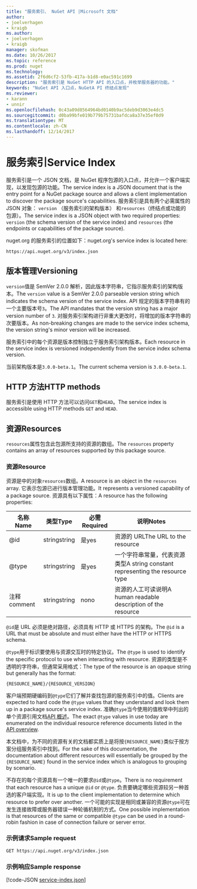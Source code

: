 ```yaml
---
title: "服务索引、 NuGet API |Microsoft 文档"
author:
- joelverhagen
- kraigb
ms.author:
- joelverhagen
- kraigb
manager: skofman
ms.date: 10/26/2017
ms.topic: reference
ms.prod: nuget
ms.technology: 
ms.assetid: 2f6d6cf2-53fb-417a-b1d8-e0ac591c1699
description: "服务索引是 NuGet HTTP API 的入口点，并枚举服务器的功能。"
keywords: "NuGet API 入口点，NuGetA PI 终结点发现"
ms.reviewer:
- karann
- unnir
ms.openlocfilehash: 0c43a09d8564964bd0140b9ac5deb9d3063e4dc5
ms.sourcegitcommit: d0ba99bfe019b779b75731bafdca8a37e35ef0d9
ms.translationtype: MT
ms.contentlocale: zh-CN
ms.lasthandoff: 12/14/2017
---
```

# <a name="service-index"></a><span data-ttu-id="227dc-104">服务索引</span><span class="sxs-lookup"><span data-stu-id="227dc-104">Service Index</span></span>

<span data-ttu-id="227dc-105">服务索引是一个 JSON 文档，是 NuGet 程序包源的入口点，并允许一个客户端实现，以发现包源的功能。</span><span class="sxs-lookup"><span data-stu-id="227dc-105">The service index is a JSON document that is the entry point for a NuGet package source and allows a client implementation to discover the package source's capabilities.</span></span> <span data-ttu-id="227dc-106">服务索引是具有两个必需属性的 JSON 对象： `version` （服务索引的架构版本） 和`resources`（终结点或功能的包源）。</span><span class="sxs-lookup"><span data-stu-id="227dc-106">The service index is a JSON object with two required properties: `version` (the schema version of the service index) and `resources`  (the endpoints or capabilities of the package source).</span></span>

<span data-ttu-id="227dc-107">nuget.org 的服务索引的位置如下：</span><span class="sxs-lookup"><span data-stu-id="227dc-107">nuget.org's service index is located here:</span></span>
```
https://api.nuget.org/v3/index.json
```

## <a name="versioning"></a><span data-ttu-id="227dc-108">版本管理</span><span class="sxs-lookup"><span data-stu-id="227dc-108">Versioning</span></span>

<span data-ttu-id="227dc-109">`version`值是 SemVer 2.0.0 解析，因此版本字符串，它指示服务索引的架构版本。</span><span class="sxs-lookup"><span data-stu-id="227dc-109">The `version` value is a SemVer 2.0.0 parseable version string which indicates the schema version of the service index.</span></span>
<span data-ttu-id="227dc-110">API 规定的版本字符串有的一个主要版本号`3`。</span><span class="sxs-lookup"><span data-stu-id="227dc-110">The API mandates that the version string has a major version number of `3`.</span></span> <span data-ttu-id="227dc-111">对服务索引架构进行非重大更改时，将增加的版本字符串的次要版本。</span><span class="sxs-lookup"><span data-stu-id="227dc-111">As non-breaking changes are made to the service index schema, the version string's minor version will be increased.</span></span>

<span data-ttu-id="227dc-112">服务索引中的每个资源是版本控制独立于服务索引架构版本。</span><span class="sxs-lookup"><span data-stu-id="227dc-112">Each resource in the service index is versioned independently from the service index schema version.</span></span>

<span data-ttu-id="227dc-113">当前架构版本是`3.0.0-beta.1`。</span><span class="sxs-lookup"><span data-stu-id="227dc-113">The current schema version is `3.0.0-beta.1`.</span></span>

## <a name="http-methods"></a><span data-ttu-id="227dc-114">HTTP 方法</span><span class="sxs-lookup"><span data-stu-id="227dc-114">HTTP methods</span></span>

<span data-ttu-id="227dc-115">服务索引是使用 HTTP 方法可以访问`GET`和`HEAD`。</span><span class="sxs-lookup"><span data-stu-id="227dc-115">The service index is accessible using HTTP methods `GET` and `HEAD`.</span></span>

## <a name="resources"></a><span data-ttu-id="227dc-116">资源</span><span class="sxs-lookup"><span data-stu-id="227dc-116">Resources</span></span>

<span data-ttu-id="227dc-117">`resources`属性包含此包源所支持的资源的数组。</span><span class="sxs-lookup"><span data-stu-id="227dc-117">The `resources` property contains an array of resources supported by this package source.</span></span>

### <a name="resource"></a><span data-ttu-id="227dc-118">资源</span><span class="sxs-lookup"><span data-stu-id="227dc-118">Resource</span></span>

<span data-ttu-id="227dc-119">资源是中的对象`resources`数组。</span><span class="sxs-lookup"><span data-stu-id="227dc-119">A resource is an object in the `resources` array.</span></span> <span data-ttu-id="227dc-120">它表示包源已进行版本管理功能。</span><span class="sxs-lookup"><span data-stu-id="227dc-120">It represents a versioned capability of a package source.</span></span> <span data-ttu-id="227dc-121">资源具有以下属性：</span><span class="sxs-lookup"><span data-stu-id="227dc-121">A resource has the following properties:</span></span>

<span data-ttu-id="227dc-122">名称</span><span class="sxs-lookup"><span data-stu-id="227dc-122">Name</span></span>          | <span data-ttu-id="227dc-123">类型</span><span class="sxs-lookup"><span data-stu-id="227dc-123">Type</span></span>   | <span data-ttu-id="227dc-124">必需</span><span class="sxs-lookup"><span data-stu-id="227dc-124">Required</span></span> | <span data-ttu-id="227dc-125">说明</span><span class="sxs-lookup"><span data-stu-id="227dc-125">Notes</span></span>
------------- | ------ | -------- | -----
@id           | <span data-ttu-id="227dc-126">string</span><span class="sxs-lookup"><span data-stu-id="227dc-126">string</span></span> | <span data-ttu-id="227dc-127">是</span><span class="sxs-lookup"><span data-stu-id="227dc-127">yes</span></span>      | <span data-ttu-id="227dc-128">资源的 URL</span><span class="sxs-lookup"><span data-stu-id="227dc-128">The URL to the resource</span></span>
@type         | <span data-ttu-id="227dc-129">string</span><span class="sxs-lookup"><span data-stu-id="227dc-129">string</span></span> | <span data-ttu-id="227dc-130">是</span><span class="sxs-lookup"><span data-stu-id="227dc-130">yes</span></span>      | <span data-ttu-id="227dc-131">一个字符串常量，代表资源类型</span><span class="sxs-lookup"><span data-stu-id="227dc-131">A string constant representing the resource type</span></span>
<span data-ttu-id="227dc-132">注释</span><span class="sxs-lookup"><span data-stu-id="227dc-132">comment</span></span>       | <span data-ttu-id="227dc-133">string</span><span class="sxs-lookup"><span data-stu-id="227dc-133">string</span></span> | <span data-ttu-id="227dc-134">no</span><span class="sxs-lookup"><span data-stu-id="227dc-134">no</span></span>       | <span data-ttu-id="227dc-135">资源的人工可读说明</span><span class="sxs-lookup"><span data-stu-id="227dc-135">A human readable description of the resource</span></span>

<span data-ttu-id="227dc-136">`@id`是 URL 必须是绝对路径，必须具有 HTTP 或 HTTPS 的架构。</span><span class="sxs-lookup"><span data-stu-id="227dc-136">The `@id` is a URL that must be absolute and must either have the HTTP or HTTPS schema.</span></span>

<span data-ttu-id="227dc-137">`@type`用于标识要使用与资源交互时的特定协议。</span><span class="sxs-lookup"><span data-stu-id="227dc-137">The `@type` is used to identify the specific protocol to use when interacting with resource.</span></span> <span data-ttu-id="227dc-138">资源的类型是不透明的字符串，但通常采用格式：</span><span class="sxs-lookup"><span data-stu-id="227dc-138">The type of the resource is an opaque string but generally has the format:</span></span>

```
{RESOURCE_NAME}/{RESOURCE_VERSION}
```

<span data-ttu-id="227dc-139">客户端预期硬编码到`@type`它们了解并查找包源的服务索引中的值。</span><span class="sxs-lookup"><span data-stu-id="227dc-139">Clients are expected to hard code the `@type` values that they understand and look them up in a package source's service index.</span></span> <span data-ttu-id="227dc-140">准确`@type`当今使用的值枚举中列出的单个资源引用文档[API 概述](overview.md#resources-and-schema)。</span><span class="sxs-lookup"><span data-stu-id="227dc-140">The exact `@type` values in use today are enumerated on the individual resource reference documents listed in the [API overview](overview.md#resources-and-schema).</span></span>

<span data-ttu-id="227dc-141">本文档中，为不同的资源有关的文档都实质上是将按`{RESOURCE_NAME}`类似于按方案分组服务索引中找到。</span><span class="sxs-lookup"><span data-stu-id="227dc-141">For the sake of this documentation, the documentation about different resources will essentially be grouped by the `{RESOURCE_NAME}` found in the service index which is analogous to grouping by scenario.</span></span> 

<span data-ttu-id="227dc-142">不存在的每个资源具有一个唯一的要求`@id`或`@type`。</span><span class="sxs-lookup"><span data-stu-id="227dc-142">There is no requirement that each resource has a unique `@id` or `@type`.</span></span> <span data-ttu-id="227dc-143">负责要确定哪些资源较另一种首选的客户端实现。</span><span class="sxs-lookup"><span data-stu-id="227dc-143">It is up to the client implementation to determine which resource to prefer over another.</span></span> <span data-ttu-id="227dc-144">一个可能的实现是相同或兼容的资源`@type`可在发生连接故障或服务器错误一种轮循机制的方式。</span><span class="sxs-lookup"><span data-stu-id="227dc-144">One possible implementation is that resources of the same or compatible `@type` can be used in a round-robin fashion in case of connection failure or server error.</span></span>

### <a name="sample-request"></a><span data-ttu-id="227dc-145">示例请求</span><span class="sxs-lookup"><span data-stu-id="227dc-145">Sample request</span></span>

```
GET https://api.nuget.org/v3/index.json
```

### <a name="sample-response"></a><span data-ttu-id="227dc-146">示例响应</span><span class="sxs-lookup"><span data-stu-id="227dc-146">Sample response</span></span>

[!code-JSON [service-index.json](./_data/service-index.json)]
